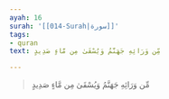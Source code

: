 ```yaml
---
ayah: 16
surah: '[[014-Surah|سورة]]'
tags:
- quran
text: مِّن وَرَائِهِ جَهَنَّمُ وَيُسْقَىٰ مِن مَّاءٍ صَدِيدٍ

---
```

> مِّن وَرَائِهِ جَهَنَّمُ وَيُسْقَىٰ مِن مَّاءٍ صَدِيدٍ
